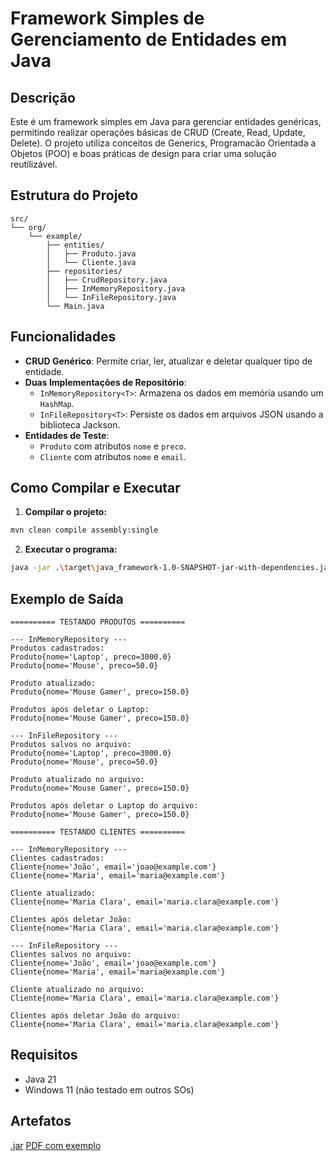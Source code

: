 # Framework Simples de Gerenciamento de Entidades em Java

## Descrição
Este é um framework simples em Java para gerenciar entidades genéricas, permitindo realizar operações básicas de CRUD (Create, Read, Update, Delete). O projeto utiliza conceitos de Generics, Programacão Orientada a Objetos (POO) e boas práticas de design para criar uma solução reutilizável.

## Estrutura do Projeto

```
src/
└── org/
    └── example/
        ├── entities/
        │   ├── Produto.java
        │   └── Cliente.java
        ├── repositories/
        │   ├── CrudRepository.java
        │   ├── InMemoryRepository.java
        │   └── InFileRepository.java
        └── Main.java
```

## Funcionalidades
- **CRUD Genérico**: Permite criar, ler, atualizar e deletar qualquer tipo de entidade.
- **Duas Implementações de Repositório**:
  - `InMemoryRepository<T>`: Armazena os dados em memória usando um `HashMap`.
  - `InFileRepository<T>`: Persiste os dados em arquivos JSON usando a biblioteca Jackson.
- **Entidades de Teste**:
  - `Produto` com atributos `nome` e `preco`.
  - `Cliente` com atributos `nome` e `email`.

## Como Compilar e Executar

1. **Compilar o projeto:**
```bash
mvn clean compile assembly:single
```

2. **Executar o programa:**
```bash
java -jar .\target\java_framework-1.0-SNAPSHOT-jar-with-dependencies.jar
```

## Exemplo de Saída
```
========== TESTANDO PRODUTOS ==========

--- InMemoryRepository ---
Produtos cadastrados:
Produto{nome='Laptop', preco=3000.0}
Produto{nome='Mouse', preco=50.0}

Produto atualizado:
Produto{nome='Mouse Gamer', preco=150.0}

Produtos após deletar o Laptop:
Produto{nome='Mouse Gamer', preco=150.0}

--- InFileRepository ---
Produtos salvos no arquivo:
Produto{nome='Laptop', preco=3000.0}
Produto{nome='Mouse', preco=50.0}

Produto atualizado no arquivo:
Produto{nome='Mouse Gamer', preco=150.0}

Produtos após deletar o Laptop do arquivo:
Produto{nome='Mouse Gamer', preco=150.0}

========== TESTANDO CLIENTES ==========

--- InMemoryRepository ---
Clientes cadastrados:
Cliente{nome='João', email='joao@example.com'}
Cliente{nome='Maria', email='maria@example.com'}

Cliente atualizado:
Cliente{nome='Maria Clara', email='maria.clara@example.com'}

Clientes após deletar João:
Cliente{nome='Maria Clara', email='maria.clara@example.com'}

--- InFileRepository ---
Clientes salvos no arquivo:
Cliente{nome='João', email='joao@example.com'}
Cliente{nome='Maria', email='maria@example.com'}

Cliente atualizado no arquivo:
Cliente{nome='Maria Clara', email='maria.clara@example.com'}

Clientes após deletar João do arquivo:
Cliente{nome='Maria Clara', email='maria.clara@example.com'}
```

## Requisitos
- Java 21
- Windows 11 (não testado em outros SOs)

## Artefatos
[.jar](target/java_framework-1.0-SNAPSHOT-jar-with-dependencies.jar)
[PDF com exemplo](execucao.pdf)


